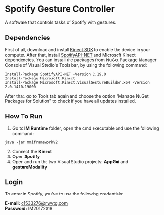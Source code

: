 # Spotify Gesture Controller

A software that controls tasks of Spotify with gestures.

## Dependencies

First of all, download and install [Kinect SDK](https://www.microsoft.com/en-us/download/details.aspx?id=44561) to enable the device in your computer. 
After that, install [SpotifyAPI-NET](https://github.com/JohnnyCrazy/SpotifyAPI-NET) and Microsoft Kinect dependencies. 
You can install the packages from NuGet Package Manager Console of Visual Studio's Tools bar, by using the following command:

```
Install-Package SpotifyAPI-NET -Version 2.19.0
Install-Package Microsoft.Kinect
Install-Package Microsoft.Kinect.VisualGestureBuilder.x64 -Version 2.0.1410.19000
```
After that, go to Tools tab again and choose  the option "Manage NuGet Packages for Solution" to check if you have all updates installed.

## How To Run
1. Go to **IM Runtime** folder, open the cmd executable and use the following command:
```
java -jar mmiframeworkV2
```
2. Connect the **Kinect**
3. Open **Spotify**
4. Open and run the two Visual Studio projects: **AppGui** and **gestureModality** 

## Login

To enter in Spotify, you've to use the following credentials:

**E-mail:** d1533276@nwytg.com <br>
**Password:** IM20172018
